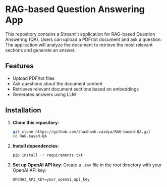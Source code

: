 # RAG-based Question Answering App

This repository contains a Streamlit application for RAG-based Question Answering (QA). Users can upload a PDF/txt document and ask a question. The application will analyze the document to retrieve the most relevant sections and generate an answer.

## Features
- Upload PDF/txt files
- Ask questions about the document content
- Retrieves relevant document sections based on embeddings
- Generates answers using LLM

## Installation

1. **Clone this repository**:
    ```bash
    git clone https://github.com/shashank-vaidya/RAG-based-QA.git
    cd RAG-based-QA
    ```

2. **Install dependencies**:
    ```bash
    pip install -r requirements.txt
    ```

3. **Set up OpenAI API key**:
   Create a `.env` file in the root directory with your OpenAI API key:
   ```plaintext
   OPENAI_API_KEY=your_openai_api_key
